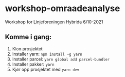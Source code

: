 # workshop-omraadeanalyse
Workshop for Linjeforeningen Hybrida 6/10-2021

## Komme i gang:
1. Klon prosjektet
2. Installer yarn: ```npm install -g yarn```
3. Installer parcel: ```yarn global add parcel-bundler```
4. Installer pakker: ```yarn```
4. Kjør opp prosjektet med ```yarn dev```


